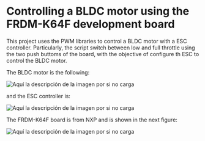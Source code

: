 # Controlling a BLDC motor using the FRDM-K64F development board

This project uses the PWM libraries to control a BLDC motor with a ESC controller. Particularly, the script switch between low and full throttle using the two push buttoms of the board, with the objective of configure th ESC to control the BLDC motor.

The BLDC motor is the following:

![Aquí la descripción de la imagen por si no carga](https://github.com/leandroGHsoft/BLDCMotorControl/blob/master/motor.jpg)

and the ESC controller is:

![Aquí la descripción de la imagen por si no carga](https://github.com/leandroGHsoft/BLDCMotorControl/blob/master/esc.jpg)

The FRDM-K64F board is from NXP and is shown in the next figure:

![Aquí la descripción de la imagen por si no carga](https://github.com/leandroGHsoft/BLDCMotorControl/blob/master/frdm-k64f.jpg)

